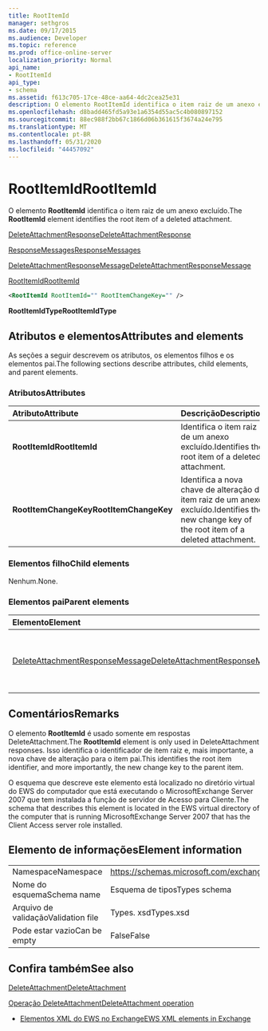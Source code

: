 ```yaml
---
title: RootItemId
manager: sethgros
ms.date: 09/17/2015
ms.audience: Developer
ms.topic: reference
ms.prod: office-online-server
localization_priority: Normal
api_name:
- RootItemId
api_type:
- schema
ms.assetid: f613c705-17ce-48ce-aa64-4dc2cea25e31
description: O elemento RootItemId identifica o item raiz de um anexo excluído.
ms.openlocfilehash: d8badd465fd5a93e1a6354d55ac5c4b080897152
ms.sourcegitcommit: 88ec988f2bb67c1866d06b361615f3674a24e795
ms.translationtype: MT
ms.contentlocale: pt-BR
ms.lasthandoff: 05/31/2020
ms.locfileid: "44457092"
---
```

# <a name="rootitemid"></a><span data-ttu-id="0cd05-103">RootItemId</span><span class="sxs-lookup"><span data-stu-id="0cd05-103">RootItemId</span></span>

<span data-ttu-id="0cd05-104">O elemento **RootItemId** identifica o item raiz de um anexo excluído.</span><span class="sxs-lookup"><span data-stu-id="0cd05-104">The **RootItemId** element identifies the root item of a deleted attachment.</span></span> 
  
[<span data-ttu-id="0cd05-105">DeleteAttachmentResponse</span><span class="sxs-lookup"><span data-stu-id="0cd05-105">DeleteAttachmentResponse</span></span>](deleteattachmentresponse.md)
  
[<span data-ttu-id="0cd05-106">ResponseMessages</span><span class="sxs-lookup"><span data-stu-id="0cd05-106">ResponseMessages</span></span>](responsemessages.md)
  
[<span data-ttu-id="0cd05-107">DeleteAttachmentResponseMessage</span><span class="sxs-lookup"><span data-stu-id="0cd05-107">DeleteAttachmentResponseMessage</span></span>](deleteattachmentresponsemessage.md)
  
[<span data-ttu-id="0cd05-108">RootItemId</span><span class="sxs-lookup"><span data-stu-id="0cd05-108">RootItemId</span></span>](rootitemid.md)
  
```xml
<RootItemId RootItemId="" RootItemChangeKey="" />
```

 <span data-ttu-id="0cd05-109">**RootItemIdType**</span><span class="sxs-lookup"><span data-stu-id="0cd05-109">**RootItemIdType**</span></span>
## <a name="attributes-and-elements"></a><span data-ttu-id="0cd05-110">Atributos e elementos</span><span class="sxs-lookup"><span data-stu-id="0cd05-110">Attributes and elements</span></span>

<span data-ttu-id="0cd05-111">As seções a seguir descrevem os atributos, os elementos filhos e os elementos pai.</span><span class="sxs-lookup"><span data-stu-id="0cd05-111">The following sections describe attributes, child elements, and parent elements.</span></span>
  
### <a name="attributes"></a><span data-ttu-id="0cd05-112">Atributos</span><span class="sxs-lookup"><span data-stu-id="0cd05-112">Attributes</span></span>

|<span data-ttu-id="0cd05-113">**Atributo**</span><span class="sxs-lookup"><span data-stu-id="0cd05-113">**Attribute**</span></span>|<span data-ttu-id="0cd05-114">**Descrição**</span><span class="sxs-lookup"><span data-stu-id="0cd05-114">**Description**</span></span>|
|:-----|:-----|
|<span data-ttu-id="0cd05-115">**RootItemId**</span><span class="sxs-lookup"><span data-stu-id="0cd05-115">**RootItemId**</span></span> <br/> |<span data-ttu-id="0cd05-116">Identifica o item raiz de um anexo excluído.</span><span class="sxs-lookup"><span data-stu-id="0cd05-116">Identifies the root item of a deleted attachment.</span></span>  <br/> |
|<span data-ttu-id="0cd05-117">**RootItemChangeKey**</span><span class="sxs-lookup"><span data-stu-id="0cd05-117">**RootItemChangeKey**</span></span> <br/> |<span data-ttu-id="0cd05-118">Identifica a nova chave de alteração do item raiz de um anexo excluído.</span><span class="sxs-lookup"><span data-stu-id="0cd05-118">Identifies the new change key of the root item of a deleted attachment.</span></span>  <br/> |
   
### <a name="child-elements"></a><span data-ttu-id="0cd05-119">Elementos filho</span><span class="sxs-lookup"><span data-stu-id="0cd05-119">Child elements</span></span>

<span data-ttu-id="0cd05-120">Nenhum.</span><span class="sxs-lookup"><span data-stu-id="0cd05-120">None.</span></span>
  
### <a name="parent-elements"></a><span data-ttu-id="0cd05-121">Elementos pai</span><span class="sxs-lookup"><span data-stu-id="0cd05-121">Parent elements</span></span>

|<span data-ttu-id="0cd05-122">**Elemento**</span><span class="sxs-lookup"><span data-stu-id="0cd05-122">**Element**</span></span>|<span data-ttu-id="0cd05-123">**Descrição**</span><span class="sxs-lookup"><span data-stu-id="0cd05-123">**Description**</span></span>|
|:-----|:-----|
|[<span data-ttu-id="0cd05-124">DeleteAttachmentResponseMessage</span><span class="sxs-lookup"><span data-stu-id="0cd05-124">DeleteAttachmentResponseMessage</span></span>](deleteattachmentresponsemessage.md) <br/> |<span data-ttu-id="0cd05-125">Contém o status e o resultado de uma solicitação DeleteAttachment.</span><span class="sxs-lookup"><span data-stu-id="0cd05-125">Contains the status and result of a DeleteAttachment request.</span></span>  <br/> |
   
## <a name="remarks"></a><span data-ttu-id="0cd05-126">Comentários</span><span class="sxs-lookup"><span data-stu-id="0cd05-126">Remarks</span></span>

<span data-ttu-id="0cd05-127">O elemento **RootItemId** é usado somente em respostas DeleteAttachment.</span><span class="sxs-lookup"><span data-stu-id="0cd05-127">The **RootItemId** element is only used in DeleteAttachment responses.</span></span> <span data-ttu-id="0cd05-128">Isso identifica o identificador de item raiz e, mais importante, a nova chave de alteração para o item pai.</span><span class="sxs-lookup"><span data-stu-id="0cd05-128">This identifies the root item identifier, and more importantly, the new change key to the parent item.</span></span> 
  
<span data-ttu-id="0cd05-129">O esquema que descreve este elemento está localizado no diretório virtual do EWS do computador que está executando o MicrosoftExchange Server 2007 que tem instalada a função de servidor de Acesso para Cliente.</span><span class="sxs-lookup"><span data-stu-id="0cd05-129">The schema that describes this element is located in the EWS virtual directory of the computer that is running MicrosoftExchange Server 2007 that has the Client Access server role installed.</span></span>
  
## <a name="element-information"></a><span data-ttu-id="0cd05-130">Elemento de informações</span><span class="sxs-lookup"><span data-stu-id="0cd05-130">Element information</span></span>

|||
|:-----|:-----|
|<span data-ttu-id="0cd05-131">Namespace</span><span class="sxs-lookup"><span data-stu-id="0cd05-131">Namespace</span></span>  <br/> |https://schemas.microsoft.com/exchange/services/2006/types  <br/> |
|<span data-ttu-id="0cd05-132">Nome do esquema</span><span class="sxs-lookup"><span data-stu-id="0cd05-132">Schema name</span></span>  <br/> |<span data-ttu-id="0cd05-133">Esquema de tipos</span><span class="sxs-lookup"><span data-stu-id="0cd05-133">Types schema</span></span>  <br/> |
|<span data-ttu-id="0cd05-134">Arquivo de validação</span><span class="sxs-lookup"><span data-stu-id="0cd05-134">Validation file</span></span>  <br/> |<span data-ttu-id="0cd05-135">Types. xsd</span><span class="sxs-lookup"><span data-stu-id="0cd05-135">Types.xsd</span></span>  <br/> |
|<span data-ttu-id="0cd05-136">Pode estar vazio</span><span class="sxs-lookup"><span data-stu-id="0cd05-136">Can be empty</span></span>  <br/> |<span data-ttu-id="0cd05-137">False</span><span class="sxs-lookup"><span data-stu-id="0cd05-137">False</span></span>  <br/> |
   
## <a name="see-also"></a><span data-ttu-id="0cd05-138">Confira também</span><span class="sxs-lookup"><span data-stu-id="0cd05-138">See also</span></span>



[<span data-ttu-id="0cd05-139">DeleteAttachment</span><span class="sxs-lookup"><span data-stu-id="0cd05-139">DeleteAttachment</span></span>](deleteattachment.md)
  
[<span data-ttu-id="0cd05-140">Operação DeleteAttachment</span><span class="sxs-lookup"><span data-stu-id="0cd05-140">DeleteAttachment operation</span></span>](deleteattachment-operation.md)


- [<span data-ttu-id="0cd05-141">Elementos XML do EWS no Exchange</span><span class="sxs-lookup"><span data-stu-id="0cd05-141">EWS XML elements in Exchange</span></span>](ews-xml-elements-in-exchange.md)

